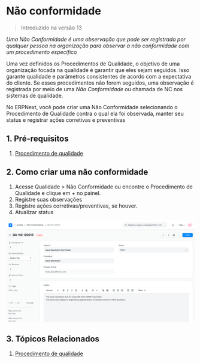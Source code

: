 # Não conformidade




> 
> Introduzido na versão 13
> 
> 
> 


*Uma Não Conformidade é uma observação que pode ser registrada por qualquer pessoa na organização para observar a não conformidade com um procedimento específico*


Uma vez definidos os Procedimentos de Qualidade, o objetivo de uma organização focada na qualidade é garantir que eles sejam seguidos. Isso garante qualidade e parâmetros consistentes de acordo com a expectativa do cliente. Se esses procedimentos não forem seguidos, uma observação é registrada por meio de uma *Não Conformidade* ou chamada de NC nos sistemas de qualidade.


No ERPNext, você pode criar uma Não Conformidade selecionando o Procedimento de Qualidade contra o qual ela foi observada, manter seu status e registrar ações corretivas e preventivas


## 1. Pré-requisitos


1. [Procedimento de qualidade](/docs/pt/quality-management/quality_procedure)


## 2. Como criar uma não conformidade


1. Acesse Qualidade > Não Conformidade ou encontre o Procedimento de Qualidade e clique em + no painel.
2. Registre suas observações
3. Registre ações corretivas/preventivas, se houver.
4. Atualizar status


![Não conformidade](/files/non-conformance.png)


## 3. Tópicos Relacionados


1. [Procedimento de qualidade](/docs/pt/quality-management/quality_procedure)



